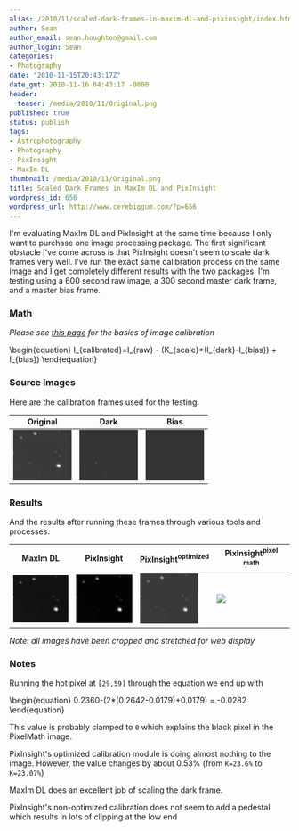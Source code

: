 ```yaml
---
alias: /2010/11/scaled-dark-frames-in-maxim-dl-and-pixinsight/index.html
author: Sean
author_email: sean.houghton@gmail.com
author_login: Sean
categories:
- Photography
date: "2010-11-15T20:43:17Z"
date_gmt: 2010-11-16 04:43:17 -0800
header:
  teaser: /media/2010/11/Original.png
published: true
status: publish
tags:
- Astrophotography
- Photography
- PixInsight
- MaxIm DL
thumbnail: /media/2010/11/Original.png
title: Scaled Dark Frames in MaxIm DL and PixInsight
wordpress_id: 656
wordpress_url: http://www.cerebiggum.com/?p=656
---
```


<script type="text/javascript"
  src="https://cdn.mathjax.org/mathjax/latest/MathJax.js?config=TeX-AMS-MML_HTMLorMML">
</script>

I'm evaluating MaxIm DL and PixInsight at the same time because I only want to purchase one image processing package.  The first significant obstacle I've come across is that PixInsight doesn't seem to scale dark frames very well.  I've run the exact same calibration process on the same image and I get completely different results with the two packages.  I'm testing using a 600 second raw image, a 300 second master dark frame, and a master bias frame.

### Math

*Please see [this page](http://www.astrophoto.net/calibration.htm) for the basics of image calibration*

<div>
\begin{equation}
   I_{calibrated}=I_{raw} - (K_{scale}*(I_{dark}-I_{bias}) + I_{bias})
\end{equation}
</div>

### Source Images

Here are the calibration frames used for the testing.

| Original          | Dark                               | Bias                          |
| ----------------- | ---------------------------------- | ----------------------------- |
| ![](Original.png) | ![](ST8300-Dark-300s-Bin1-15C.png) | ![](ST8300-Bias-Bin1-15C.png) |


### Results

And the results after running these frames through various tools and processes.

| MaxIm DL                 | PixInsight                         | PixInsight<sup>optimized</sup> | PixInsight<sup>pixel math<sup> |
| ------------------------ | ---------------------------------- | ------------------------------ | ------------------------------ |
| ![](MaximCalibrated.png) | ![](PixInsightCalibratedNoOpt.png) | ![](PixInsightCalibrated.png)  | ![](PixelMath.png)             |

*Note: all images have been cropped and stretched for web display*


### Notes

Running the hot pixel at `[29,59]` through the equation we end up with

<div>
\begin{equation}
    0.2360-(2*(0.2642-0.0179)+0.0179) = -0.0282
\end{equation}
</div>

This value is probably clamped to `0` which explains the black pixel in the PixelMath image.

PixInsight's optimized calibration module is doing almost nothing to the image.  However, the value changes by about 0.53% (from `K=23.6%` to `K=23.07%`)

MaxIm DL does an excellent job of scaling the dark frame.

PixInsight's non-optimized calibration does not seem to add a pedestal which results in lots of clipping at the low end
